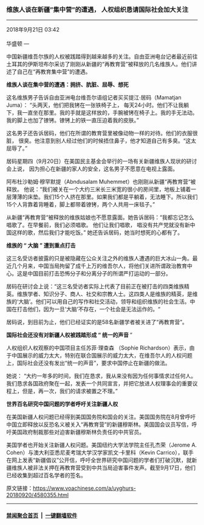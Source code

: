 ### 维族人谈在新疆”集中营”的遭遇， 人权组织恳请国际社会加大关注
------------------------

<div class="published">
 <span class="date" title="中国时间">
  <time datetime="2018-09-21T03:42:31+08:00">
   2018年9月21日 03:42
  </time>
 </span>
</div>
<br/>
<div class="wsw">
 <span class="dateline">
  华盛顿 —
 </span>
 <p>
  中国新疆维吾尔族的人权被践踏得到越来越多的关注。自由亚洲电台记者最近前往土耳其的伊斯坦布尔采访了刚刚从新疆的“再教育营”被释放的几名维族人。他们讲述了自己在“再教育集中营”的遭遇。
 </p>
 <p>
  <strong>
   维族人谈在集中营的遭遇：拥挤、肮脏、屈辱、想死
  </strong>
 </p>
 <p>
  这名维族男子告诉自由亚洲电台维吾尔语组记者买买提江·居码（Mamatjan Juma）： “头两天，他们把我铐在一张铁椅子上， 每天24小时。他们不让我躺下，我一直坐在那里。我的手就是这样放的，手腕被铐在椅子上。我的手无法动。我的脚上也加了镣铐。镣铐上的铁一直压迫着我的皮肤。”
 </p>
 <p>
  这名男子还告诉居码，他们在所谓的教育营里被像动物一样的对待。他们的衣服很脏， 很臭。他注意到别人经过他们的时候捂住鼻子，他才知道自己有多臭。“这太屈辱了。”
 </p>
 <p>
  居码星期四（9月20日）在美国民主基金会举行的一场有关新疆维族人现状的研讨会上说， 因为担心在新疆的家人的安全，这名男子不愿意在电视上露面。
 </p>
 <p>
  阿布杜沙勒姆·穆罕默提（Abndusalam Muhemmet）也刚刚从新疆“再教育营“被释放。 他说：“我们被关在一个大约三米长三米宽的很小的房间里，地板上铺着一层薄薄的床垫。我们15个人挤在那里。如果我们都是平躺着，无法睡下。所以我们15个人背靠着背睡着，脚上都带着镣铐，两个人共用一床毯子。”
 </p>
 <p>
  从新疆“再教育营“被释放的维族姑娘也不愿意露面。她告诉居码：“我都忘记怎么唱歌了。在早餐前，我们必须唱歌。 他们让我们唱歌， 唱没有共产党就没有新中国这样的歌，然后我们才能吃饭。” 她还告诉居码，她当时想死的心都有了。
 </p>
 <p>
  <strong>
   维族的
  </strong>
  <strong>
   “
  </strong>
  <strong>
   大脑
  </strong>
  <strong>
   ”
  </strong>
  <strong>
   遭到重点打击
  </strong>
 </p>
 <p>
  这三名受访者披露的只是被隐藏在公众关注之外的维族人遭遇的巨大冰山一角。最近几个月来，中国当局拘留了成千上万的维吾尔人，将他们关进所谓政治教育中心。这是中国目前打击恐怖分子和分离分子的所谓严打运动的一部分。
 </p>
 <p>
  居码在研讨会上说：“这三名受访者实际上代表了目前正在被打击的四类维族精英。维族学者、知识分子、商人、社交和宗教人士。这四类人是维族的精英，是维族的‘大脑’。他们可以用自己的写作和社交活动，领导和组织维族的社会生活。中国在打击他们，因为一旦‘大脑’不存在，一个社会是无法运作的。“
 </p>
 <p>
  居码说，到目前为止，他们已经证实的是58名新疆学者被关进了“再教育营”。
 </p>
 <p>
  <strong>
   国际社会还没有对新疆人权被践踏形成
  </strong>
  <strong>
   “
  </strong>
  <strong>
   统一的声音
  </strong>
  ”
 </p>
 <p>
  人权组织人权观察的中国项目主任苏菲·理查森 （Sophie Richardson）表示，由于中国展示的威力太大，特别在联合国展示的威力太大，在维吾尔人的人权问题上，国际社会还没有发出“统一的声音”，要求中国停止在新疆的做法。
 </p>
 <p>
  她说： “大约一年多的时间，我们在恳求，我从来没有因为任何事情求过任何人。我们恳求各国政府聚在一起，发表一个共同宣言，并把它放进人权理事会的重要议程上，但是，再一次，我们的请求被置之不理。”
 </p>
 <p>
  <strong>
   世界百名研究中国问题的学者呼吁关注新疆人权
  </strong>
 </p>
 <p>
  在美国新疆人权问题已经得到美国国务院和国会的关注。美国国务院在8月曾呼吁中国立即释放以反恐名义被关入“再教育营”的新疆穆斯林。美国国会议员写信，呼吁美国政府制裁那些对迫害新疆穆斯林负责任的中共官员。
 </p>
 <p>
  美国学者也开始关注新疆人权问题。美国纽约大学法学院主任孔杰荣（Jerome A. Cohen）与澳大利亚悉尼麦考瑞大学汉学家凯文·卡里科（Kevin Carrico），联手在网上发表“新疆倡议”公开信，呼吁全世界研究中国问题的学者们打破沉默，就新疆维族人被非法关押在再教育营受到中共当局迫害事件发声。截至9月17日，他们已经收集到超过百名学者的签名。
 </p>
</div>

原文链接：https://www.voachinese.com/a/uyghurs-20180920/4580355.html


------------------------
#### [禁闻聚合首页](https://github.com/gfw-breaker/banned-news/blob/master/README.md) &nbsp;|&nbsp;  [一键翻墙软件](https://github.com/gfw-breaker/nogfw/blob/master/README.md)